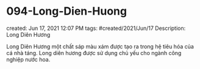 ---
---

# 094-Long-Dien-Huong

created: Jun 17, 2021 12:07 PM
tags: #created/2021/Jun/17
Description: Long Diên Hương

Long Diên Hương một chất sáp màu xám được tạo ra trong hệ tiêu hóa của cá nhà táng. Long diên hương được sử dụng chủ yếu cho ngành công nghiệp nước hoa.